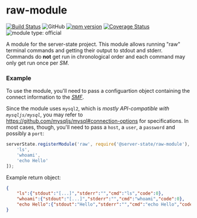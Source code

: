 # raw-module

[![Build Status](https://travis-ci.com/server-state/raw-module.svg?branch=master)](https://travis-ci.com/server-state/raw-module)
![GitHub](https://img.shields.io/github/license/server-state/raw-module)
[![npm version](https://badge.fury.io/js/%40server-state%2Fraw-module.svg)](https://badge.fury.io/js/%40server-state%2Fraw-module)
[![Coverage Status](https://coveralls.io/repos/github/server-state/raw-module/badge.svg?branch=master)](https://coveralls.io/github/server-state/raw-module?branch=master)
![module type: official](https://img.shields.io/badge/module%20type-official-%23015ba0)

A module for the server-state project.
This module allows running "raw" terminal commands and getting their output to
stdout and stderr. Commands do **not** get run in chronological order and each
command may only get run once per *SM*.

### Example
To use the module, you'll need to pass a configuartion object containing the connect information to the [*SMF*](https://github.com/server-state/specs/blob/master/terminology/server-module-function.md).

Since the module uses `mysql2`, which is *mostly API-compatible with `mysqljs/mysql`*, you may refer to https://github.com/mysqljs/mysql#connection-options for specifications. In most cases, though, you'll need to pass a `host`, a `user`, a `password` and possibly a `port`:

```js
serverState.registerModule('raw', require('@server-state/raw-module'), [
    'ls',
    'whoami',
    'echo Hello'
]);
```

Example return object:
```json
{
    "ls":{"stdout":"[...]","stderr":"","cmd":"ls","code":0},
    "whoami":{"stdout":"[...]","stderr":"","cmd":"whoami","code":0},
    "echo Hello":{"stdout":"Hello","stderr":"","cmd":"echo Hello","code":0}
}
```
